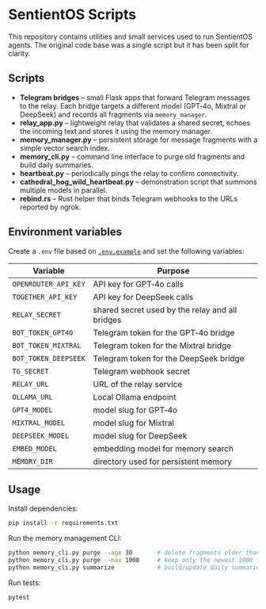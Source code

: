 # SentientOS Scripts

This repository contains utilities and small services used to run SentientOS agents.  The original code base was a single script but it has been split for clarity.

## Scripts

* **Telegram bridges** – small Flask apps that forward Telegram messages to the relay. Each bridge targets a different model (GPT‑4o, Mixtral or DeepSeek) and records all fragments via `memory_manager`.
* **relay_app.py** – lightweight relay that validates a shared secret, echoes the incoming text and stores it using the memory manager.
* **memory_manager.py** – persistent storage for message fragments with a simple vector search index.
* **memory_cli.py** – command line interface to purge old fragments and build daily summaries.
* **heartbeat.py** – periodically pings the relay to confirm connectivity.
* **cathedral_hog_wild_heartbeat.py** – demonstration script that summons multiple models in parallel.
* **rebind.rs** – Rust helper that binds Telegram webhooks to the URLs reported by ngrok.

## Environment variables

Create a `.env` file based on [`.env.example`](./.env.example) and set the following variables:

| Variable | Purpose |
|----------|---------|
| `OPENROUTER_API_KEY` | API key for GPT‑4o calls |
| `TOGETHER_API_KEY` | API key for DeepSeek calls |
| `RELAY_SECRET` | shared secret used by the relay and all bridges |
| `BOT_TOKEN_GPT4O` | Telegram token for the GPT‑4o bridge |
| `BOT_TOKEN_MIXTRAL` | Telegram token for the Mixtral bridge |
| `BOT_TOKEN_DEEPSEEK` | Telegram token for the DeepSeek bridge |
| `TG_SECRET` | Telegram webhook secret |
| `RELAY_URL` | URL of the relay service |
| `OLLAMA_URL` | Local Ollama endpoint |
| `GPT4_MODEL` | model slug for GPT‑4o |
| `MIXTRAL_MODEL` | model slug for Mixtral |
| `DEEPSEEK_MODEL` | model slug for DeepSeek |
| `EMBED_MODEL` | embedding model for memory search |
| `MEMORY_DIR` | directory used for persistent memory |

## Usage

Install dependencies:

```bash
pip install -r requirements.txt
```

Run the memory management CLI:

```bash
python memory_cli.py purge --age 30       # delete fragments older than 30 days
python memory_cli.py purge --max 1000     # keep only the newest 1000 fragments
python memory_cli.py summarize            # build/update daily summaries
```

Run tests:

```bash
pytest
```
